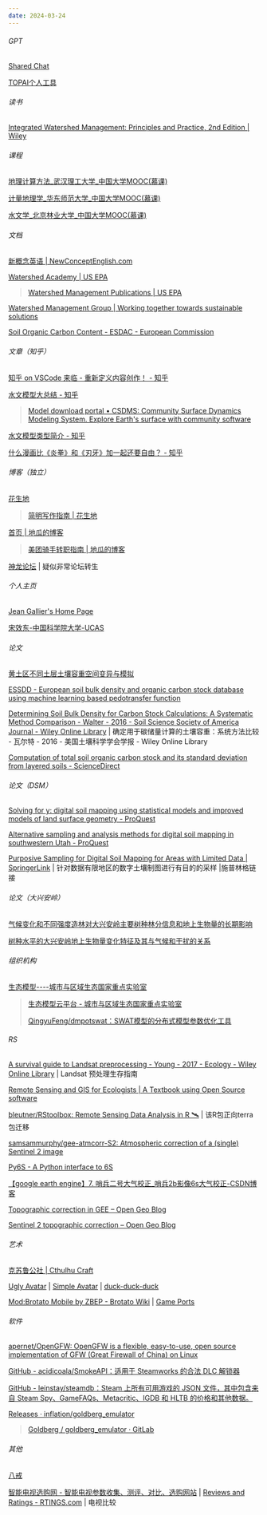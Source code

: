 ```yaml
---
date: 2024-03-24
---
```


###### GPT

[Shared Chat](https://sharedchat.fun/)

[TOPAI个人工具](https://www.aivipol.com/)

###### 读书

[Integrated Watershed Management: Principles and Practice, 2nd Edition | Wiley](https://www.wiley.com/en-us/Integrated+Watershed+Management%3A+Principles+and+Practice%2C+2nd+Edition-p-9780470376256)

###### 课程

[地理计算方法_武汉理工大学_中国大学MOOC(慕课)](https://www.icourse163.org/spoc/course/WHUT-1470029161?tid=1471408441)

[计量地理学_华东师范大学_中国大学MOOC(慕课)](https://www.icourse163.org/course/ECNU-1001591014)

[水文学_北京林业大学_中国大学MOOC(慕课)](https://www.icourse163.org/course/BJFU-1003768008)

###### 文档

[新概念英语 | NewConceptEnglish.com](http://www.newconceptenglish.com/)

[Watershed Academy | US EPA](https://www.epa.gov/watershedacademy)

> [Watershed Management Publications | US EPA](https://www.epa.gov/watershedacademy/watershed-management-publications)

[Watershed Management Group | Working together towards sustainable solutions](https://watershedmg.org/)

[Soil Organic Carbon Content - ESDAC - European Commission](https://esdac.jrc.ec.europa.eu/themes/soil-organic-carbon-content)

###### 文章（知乎）

[知乎 on VSCode 来临 - 重新定义内容创作！ - 知乎](https://zhuanlan.zhihu.com/p/106057556)

[水文模型大总结 - 知乎](https://zhuanlan.zhihu.com/p/495107555)

> [Model download portal • CSDMS: Community Surface Dynamics Modeling System. Explore Earth's surface with community software](https://csdms.colorado.edu/wiki/Model_download_portal)

[水文模型类型简介 - 知乎](https://zhuanlan.zhihu.com/p/20716650)

[什么漫画比《炎拳》和《刃牙》加一起还要自由？ - 知乎](https://zhuanlan.zhihu.com/p/490913449)

###### 博客（独立）

[花生地](https://ramsayleung.github.io/zh/)

> [简明写作指南 | 花生地](https://ramsayleung.github.io/zh/post/2024/%E7%AE%80%E6%98%8E%E5%86%99%E4%BD%9C%E6%8C%87%E5%8D%97/)

[首页 | 地瓜的博客](https://digua.moe/)

> [美团骑手转职指南 | 地瓜的博客](https://digua.moe/posts/20240311-meituan-rider.html)

[神龙论坛](https://shenlongbbs.com/) | 疑似非常论坛转生

###### 个人主页

[Jean Gallier's Home Page](https://www.cis.upenn.edu/~jean/)

[宋效东-中国科学院大学-UCAS](https://people.ucas.ac.cn/~0057831)

###### 论文

[黄土区不同土层土壤容重空间变异与模拟](http://pedologica.issas.ac.cn/html/trxb/2019/1/trxb201802040086.htm)

[ESSDD - European soil bulk density and organic carbon stock database using machine learning based pedotransfer function](https://essd.copernicus.org/preprints/essd-2023-493/)

[Determining Soil Bulk Density for Carbon Stock Calculations: A Systematic Method Comparison - Walter - 2016 - Soil Science Society of America Journal - Wiley Online Library](https://acsess.onlinelibrary.wiley.com/doi/full/10.2136/sssaj2015.11.0407) | 确定用于碳储量计算的土壤容重：系统方法比较 - 瓦尔特 - 2016 - 美国土壤科学学会学报 - Wiley Online Library

[Computation of total soil organic carbon stock and its standard deviation from layered soils - ScienceDirect](https://www.sciencedirect.com/science/article/pii/S2215016122000462)

###### 论文（DSM）

[Solving for y: digital soil mapping using statistical models and improved models of land surface geometry - ProQuest](https://www.proquest.com/dissertations-theses/solving-y-digital-soil-mapping-using-statistical/docview/1465437971/se-2?accountid=28189)

[Alternative sampling and analysis methods for digital soil mapping in southwestern Utah - ProQuest](https://www.proquest.com/dissertations-theses/alternative-sampling-analysis-methods-digital/docview/305012370/se-2?accountid=28189)

[Purposive Sampling for Digital Soil Mapping for Areas with Limited Data | SpringerLink](https://link.springer.com/chapter/10.1007/978-1-4020-8592-5_20) | 针对数据有限地区的数字土壤制图进行有目的的采样 |施普林格链接

###### 论文（大兴安岭）

[气候变化和不同强度造林对大兴安岭主要树种林分信息和地上生物量的长期影响](https://www.ecologica.cn/stxb/ch/html/2019/20/stxb201808291847.htm)

[树种水平的大兴安岭地上生物量变化特征及其与气候和干扰的关系](https://www.ecologica.cn/html/2019/12/stxb201805030987.htm)

###### 组织机构

[生态模型----城市与区域生态国家重点实验室](https://dse.rcees.cas.cn/kyzy/stmx/)

> [生态模型云平台 - 城市与区域生态国家重点实验室](http://159.226.240.209/rceesecomodelcloud.html)
> 
> [QingyuFeng/dmpotswat：SWAT模型的分布式模型参数优化工具](https://github.com/QingyuFeng/dmpotswat)

###### RS

[A survival guide to Landsat preprocessing - Young - 2017 - Ecology - Wiley Online Library](https://esajournals.onlinelibrary.wiley.com/doi/full/10.1002/ecy.1730) | Landsat 预处理生存指南

[Remote Sensing and GIS for Ecologists | A Textbook using Open Source software](http://book.ecosens.org/)

[bleutner/RStoolbox: Remote Sensing Data Analysis in R 🛰](https://github.com/bleutner/RStoolbox) | 该R包正向terra包迁移

[samsammurphy/gee-atmcorr-S2: Atmospheric correction of a (single) Sentinel 2 image](https://github.com/samsammurphy/gee-atmcorr-S2)

[Py6S - A Python interface to 6S](https://www.py6s.rtwilson.com/)

[【google earth engine】7. 哨兵二号大气校正_哨兵2b影像6s大气校正-CSDN博客](https://blog.csdn.net/qq_45110581/article/details/108615415)

[Topographic correction in GEE – Open Geo Blog](https://mygeoblog.com/2018/10/17/terrain-correction-in-gee/)

[Sentinel 2 topographic correction – Open Geo Blog](https://mygeoblog.com/2018/07/27/sentinel-2-terrain-correction/)

###### 艺术

[克苏鲁公社 | Cthulhu Craft](https://www.cthulhuclub.com/)

[Ugly Avatar](https://txstc55.github.io/ugly-avatar/) | [Simple Avatar](https://txstc55.github.io/simple-avatar/) | [duck-duck-duck](https://txstc55.github.io/duck-duck-duck/)

[Mod:Brotato Mobile by ZBEP - Brotato Wiki](https://brotato.wiki.spellsandguns.com/Mod:Brotato_Mobile_by_ZBEP) | [Game Ports](https://zbep.github.io/)

###### 软件

[apernet/OpenGFW: OpenGFW is a flexible, easy-to-use, open source implementation of GFW (Great Firewall of China) on Linux](https://github.com/apernet/OpenGFW)

[GitHub - acidicoala/SmokeAPI：适用于 Steamworks 的合法 DLC 解锁器](https://github.com/acidicoala/SmokeAPI)

[GitHub - leinstay/steamdb：Steam 上所有可用游戏的 JSON 文件，其中包含来自 Steam Spy、GameFAQs、Metacritic、IGDB 和 HLTB 的价格和其他数据。](https://github.com/leinstay/steamdb)

[Releases · inflation/goldberg_emulator](https://github.com/inflation/goldberg_emulator)

> [Goldberg / goldberg_emulator · GitLab](https://gitlab.com/Mr_Goldberg/goldberg_emulator)

###### 其他

[八戒](https://bajie.bid/)

[智能电视选购网 - 智能电视参数收集、测评、对比、选购网站](https://tvlabs.cn/index) | [Reviews and Ratings - RTINGS.com](https://www.rtings.com/) | 电视比较